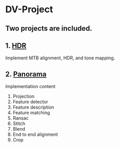 # DV-Project

## **Two projects are included.**

## 1. [HDR](https://github.com/j24576931000/HDR)

Implement MTB alignment, HDR, and tone mapping.

## 2. [Panorama](https://github.com/j24576931000/image-stitching)

Implementation content

1. Projection
2. Feature detector
3. Feature description
4. Feature matching
5. Ransac
6. Stitch
7. Blend
8. End to end alignment
9. Crop
